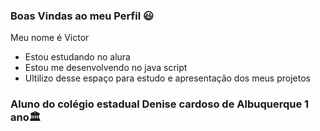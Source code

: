 ### Boas Vindas ao meu Perfil 😃

Meu nome é Victor

- Estou estudando no alura
- Estou me desenvolvendo no java script
- Ultilizo desse espaço para estudo e apresentação dos meus projetos

### Aluno do colégio estadual Denise cardoso de Albuquerque 1 ano🏛️

